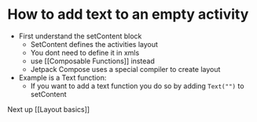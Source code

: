 # How to add text to an empty activity

- First understand the setContent block
	- SetContent defines the activities layout
	- You dont need to define it in xmls 
	- use [[Composable Functions]] instead
	- Jetpack Compose uses a special compiler to create layout
- Example is a Text function:
	- If you want to add a text function you do so by adding `Text("")` to setContent

Next up [[Layout basics]]